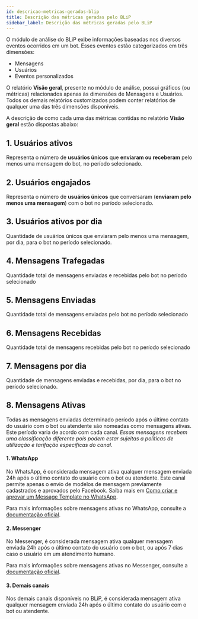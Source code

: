 ```yaml
---
id: descricao-metricas-geradas-blip
title: Descrição das métricas geradas pelo BLiP
sidebar_label: Descrição das métricas geradas pelo BLiP
---
```


O módulo de análise do BLiP exibe informações baseadas nos diversos eventos ocorridos em um bot. Esses eventos estão categorizados em três dimensões:

* Mensagens
* Usuários
* Eventos personalizados

O relatório **Visão geral**, presente no módulo de análise, possui gráficos (ou métricas) relacionados apenas às dimensões de Mensagens e Usuários. Todos os demais relatórios customizados podem conter relatórios de qualquer uma das três dimensões disponíveis.

A descrição de como cada uma das métricas contidas no relatório **Visão geral** estão dispostas abaixo:

## 1. Usuários ativos

Representa o número de **usuários únicos** que **enviaram ou receberam** pelo menos uma mensagem do bot, no período selecionado.

## 2. Usuários engajados

Representa o número de **usuários únicos** que conversaram (**enviaram pelo menos uma mensagem**) com o bot no período selecionado.

## 3. Usuários ativos por dia

Quantidade de usuários únicos que enviaram pelo menos uma mensagem, por dia, para o bot no período selecionado.

## 4. Mensagens Trafegadas

Quantidade total de mensagens enviadas e recebidas pelo bot no período selecionado

## 5. Mensagens Enviadas

Quantidade total de mensagens enviadas pelo bot no período selecionado

## 6. Mensagens Recebidas

Quantidade total de mensagens recebidas pelo bot no período selecionado

## 7. Mensagens por dia

Quantidade de mensagens enviadas e recebidas, por dia, para o bot no período selecionado.

## 8. Mensagens Ativas
Todas as mensagens enviadas determinado período após o último contato do usuário com o bot ou atendente são nomeadas como mensagens ativas. Este período varia de acordo com cada canal. *Essas mensagens recebem uma classificação diferente pois podem estar sujeitas a políticas de utilização e tarifação específicas do canal.*

#### 1. WhatsApp
No WhatsApp, é considerada mensagem ativa qualquer mensagem enviada 24h após o último contato do usuário com o bot ou atendente.
Este canal permite apenas o envio de modelos de mensagem previamente cadastrados e aprovados pelo Facebook. Saiba mais em [Como criar e aprovar um Message Template no WhatsApp](https://help.blip.ai/docs/channels/whatsapp/como-criar-aprovar-message-template).

Para mais informações sobre mensagens ativas no WhatsApp, consulte a [documentação oficial](https://developers.facebook.com/docs/whatsapp/faq#faq_304185363498132).

#### 2. Messenger
No Messenger, é considerada mensagem ativa qualquer mensagem enviada 24h após o último contato do usuário com o bot, ou após 7 dias caso o usuário em um atendimento humano.

Para mais informações sobre mensagens ativas no Messenger, consulte a [documentação oficial](https://developers.facebook.com/docs/messenger-platform/policy/policy-overview/).

#### 3. Demais canais
Nos demais canais disponíveis no BLiP, é considerada mensagem ativa qualquer mensagem enviada 24h após o último contato do usuário com o bot ou atendente.

<!-- Rating frame -->
<script type="text/javascript" src="/scripts/rating.js"></script>